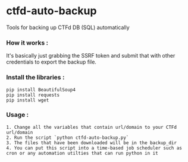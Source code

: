 # ctfd-auto-backup
Tools for backing up CTFd DB (SQL) automatically

### How it works :
It's basically just grabbing the SSRF token and submit that with other credentials to export the backup file.

### Install the libraries :
```
pip install BeautifulSoup4
pip install requests
pip install wget
```
### Usage :
```
1. Change all the variables that contain url/domain to your CTFd url/domain
2. Run the script `python ctfd-auto-backup.py`
3. The files that have been downloaded will be in the backup_dir
4. You can put this script into a time-based job scheduler such as cron or any automation utilties that can run python in it
```
